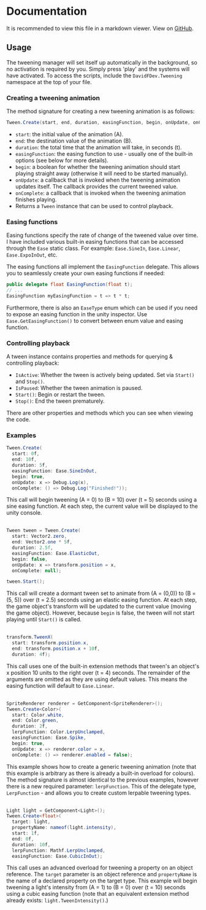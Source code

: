 # Documentation
It is recommended to view this file in a markdown viewer.
View on [GitHub](https://github.com/DavidF-Dev/Unity-TweenAnimation/blob/main/DOCUMENTATION.md). 

## Usage
The tweening manager will set itself up automatically in the background, so no activation is required by you. Simply press 'play' and the systems will have activated. To access the scripts, include the ``DavidFDev.Tweening`` namespace at the top of your file.

### Creating a tweening animation
The method signature for creating a new tweening animation is as follows:</br>
```cs
Tween.Create(start, end, duration, easingFunction, begin, onUpdate, onComplete) : Tween
```
- ``start``: the initial value of the animation (A).
- ``end``: the destination value of the animation (B).
- ``duration``: the total time that the animation will take, in seconds (t).
- ``easingFunction``: the easing function to use - usually one of the built-in options (see below for more details).
- ``begin``: a boolean for whether the tweening animation should start playing straight away (otherwise it will need to be started manually).
- ``onUpdate``: a callback that is invoked when the tweening animation updates itself. The callback provides the current tweened value.
- ``onComplete``: a callback that is invoked when the tweening animation finishes playing.
- Returns a ``Tween`` instance that can be used to control playback.

### Easing functions
Easing functions specify the rate of change of the tweened value over time. I have included various built-in easing functions that can be accessed through the ``Ease`` static class. For example: ``Ease.SineIn``, ``Ease.Linear``, ``Ease.ExpoInOut``, etc.</br>

The easing functions all implement the ``EasingFunction`` delegate. This allows you to seamlessly create your own easing functions if needed:
```cs
public delegate float EasingFunction(float t);
// ...
EasingFunction myEasingFunction = t => t * t;
```

Furthermore, there is also an ``EaseType`` enum which can be used if you need to expose an easing function in the unity inspector. Use ``Ease.GetEasingFunction()`` to convert between enum value and easing function.

### Controlling playback
A tween instance contains properties and methods for querying & controlling playback:
- ``IsActive``: Whether the tween is actively being updated. Set via ``Start()`` and ``Stop()``.
- ``IsPaused``: Whether the tween animation is paused.
- ``Start()``: Begin or restart the tween.
- ``Stop()``: End the tween prematurely.

There are other properties and methods which you can see when viewing the code.

### Examples
```cs
Tween.Create(
  start: 0f,
  end: 10f,
  duration: 5f,
  easingFunction: Ease.SineInOut, 
  begin: true, 
  onUpdate: x => Debug.Log(x), 
  onComplete: () => Debug.Log("Finished!"));
```
This call will begin tweening (A = 0) to (B = 10) over (t = 5) seconds using a sine easing function. At each step, the current value will be displayed to the unity console.
</br></br>
```cs
Tween tween = Tween.Create(
  start: Vector2.zero,
  end: Vector2.one * 5f,
  duration: 2.5f,
  easingFunction: Ease.ElasticOut,
  begin: false,
  onUpdate: x => transform.position = x,
  onComplete: null);

tween.Start();
```
This call will create a dormant tween set to animate from (A = (0,0)) to (B = (5, 5)) over (t = 2.5) seconds using an elastic easing function. At each step, the game object's transform will be updated to the current value (moving the game object). However, because ``begin`` is false, the tween will not start playing until ``Start()`` is called.
</br></br>
```cs
transform.TweenX(
  start: transform.position.x,
  end: transform.position.x + 10f,
  duration: 4f);
```
This call uses one of the built-in extension methods that tween's an object's x position 10 units to the right over (t = 4) seconds. The remainder of the arguments are omitted as they are using default values. This means the easing function will default to ``Ease.Linear``.
</br></br>
```cs
SpriteRenderer renderer = GetComponent<SpriteRenderer>();
Tween.Create<Color>(
  start: Color.white,
  end: Color.green,
  duration: 2f,
  lerpFunction: Color.LerpUnclamped,
  easingFunction: Ease.Spike,
  begin: true,
  onUpdate: x => renderer.color = x,
  onComplete: () => renderer.enabled = false);
```
This example shows how to create a generic tweening animation (note that this example is arbitrary as there is already a built-in overload for colours). The method signature is almost identical to the previous examples, however there is a new required parameter: ``lerpFunction``. This of the delegate type, ``LerpFunction`` - and allows you to create custom lerpable tweening types.
</br></br>
```cs
Light light = GetComponent<Light>();
Tween.Create<float>(
  target: light,
  propertyName: nameof(light.intensity),
  start: 1f,
  end: 0f,
  duration: 10f,
  lerpFunction: Mathf.LerpUnclamped,
  easingFunction: Ease.CubicInOut);
```
This call uses an advanced overload for tweening a property on an object reference. The ``target`` parameter is an object reference and ``propertyName`` is the name of a declared property on the target type. This example will begin tweening a light's intensity from (A = 1) to (B = 0) over (t = 10) seconds using a cubic easing function (note that an equivalent extension method already exists: ``light.TweenIntensity()``.)